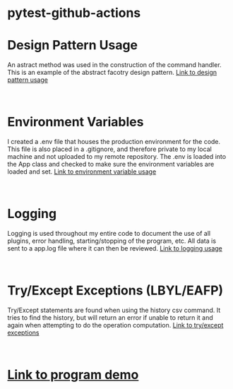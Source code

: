 # pytest-github-actions
<h1>Design Pattern Usage</h1>
<p>An astract method was used in the construction of the command handler. This is an example of the abstract facotry design pattern. <a href="./app/commands/__init__.py">Link to design pattern usage</a></p><br>

<h1>Environment Variables</h1>
<p>I created a .env file that houses the production environment for the code. This file is also placed in a .gitignore, and therefore private to my local machine and not uploaded to my remote repository. The .env is loaded into the App class and checked to make sure the environment variables are loaded and set. <a href="./app/plugins/__init__.py">Link to environment variable usage</a></p><br>

<h1>Logging</h1>
<p>Logging is used throughout my entire code to document the use of all plugins, error handling, starting/stopping of the program, etc. All data is sent to a app.log file where it can then be reviewed. <a href="./logs/app.log">Link to logging usage</a></p><br>

<h1>Try/Except Exceptions (LBYL/EAFP)</h1>
<p>Try/Except statements are found when using the history csv command. It tries to find the history, but will return an error if unable to return it and again when attempting to do the operation computation. <a href="./app/plugins/csv/__init__.py">Link to try/except exceptions</a></p><br>

<h1><a href="https://youtu.be/Ft4Kw1BXRGI">Link to program demo</a><h1>